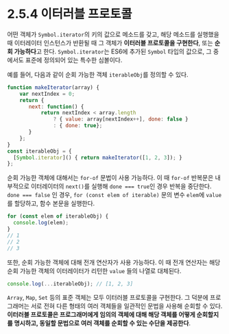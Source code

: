 # 2.5.4 이터러블 프로토콜

어떤 객체가 `Symbol.iterator`의 키의 값으로 메소드를 갖고, 해당 메소드를 실행했을 때 이터레이터 인스턴스가 반환될 때 그 객체가 **이터러블 프로토콜을 구현한다**, 또는 **순회 가능하다**고 한다. `Symbol.iterator`는 ES6에 추가된 `Symbol` 타입의 값으로, 그 중에서도 표준에 정의되어 있는 특수한 심볼이다.

예를 들어, 다음과 같이 순회 가능한 객체 `iterableObj`를 정의할 수 있다.

```javascript
function makeIterator(array) {
    var nextIndex = 0;
    return {
       next: function() {
           return nextIndex < array.length
               ? { value: array[nextIndex++], done: false } 
               : { done: true};
       }
    };
}
const iterableObj = {
  [Symbol.iterator]() { return makeIterator([1, 2, 3]); }
};
```

순회 가능한 객체에 대해서는 `for-of` 문법이 사용 가능하다. 이 때 `for-of` 반복문은 내부적으로 이터레이터의 `next()`를 실행해 `done === true`인 경우 반복을 중단한다. `done === false` 인 경우, `for (const elem of iterable)` 문의 변수 `elem`에 `value`를 할당하고, 함수 본문을 실행한다.

```javascript
for (const elem of iterableObj) {
  console.log(elem);
}
// 1
// 2
// 3
```

또한, 순회 가능한 객체에 대해 전개 연산자가 사용 가능하다. 이 때 전개 연산자는 해당 순회 가능한 객체의 이터레이터가 리턴한 `value` 들의 나열로 대체된다.

```javascript
console.log(...iterableObj); // [1, 2, 3]
```

`Array`, `Map`, `Set` 등의 표준 객체는 모두 이터러블 프로토콜을 구현한다. 그 덕분에 프로그래머는 서로 전혀 다른 형태의 여러 객체들을 일관적인 문법을 사용해 순회할 수 있다. **이터러블 프로토콜은 프로그래머에게 임의의 객체에 대해 해당 객체를 어떻게 순회할지를 명시하고, 동일할 문법으로 여러 객체를 순회할 수 있는 수단을 제공한다**.

